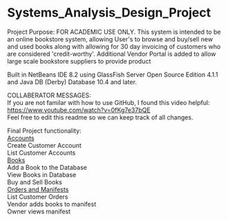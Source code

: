 # Systems_Analysis_Design_Project

Project Purpose: FOR ACADEMIC USE ONLY. This system is intended to be an online bookstore system, allowing User's to browse and buy/sell new and used books along with allowing for 30 day invoicing of customers who are considered 'credit-worthy'. Additional Vendor Portal is added to allow large scale bookstore suppliers to provide product


Built in NetBeans IDE 8.2 using GlassFish Server Open Source Edition 4.1.1 and Java DB (Derby) Database 10.4 and later.

COLLABERATOR MESSAGES:<br />
If you are not familar with how to use GitHub, I found this video helpful:
https://www.youtube.com/watch?v=0fKg7e37bQE<br />
Feel free to edit this readme so we can keep track of all changes.<br />

Final Project functionality:<br />
<u>Accounts</u><br />
Create Customer Account<br />
List Customer Accounts<br />
<u>Books</u><br />
Add a Book to the Database<br />
View Books in Database<br />
Buy and Sell Books<br />
<u>Orders and Manifests</u><br />
List Customer Orders<br />
Vendor adds books to manifest<br />
Owner views manifest<br />
